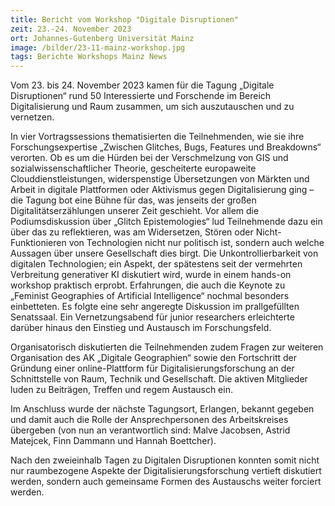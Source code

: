 ```yaml
---
title: Bericht vom Workshop "Digitale Disruptionen"
zeit: 23.-24. November 2023
ort: Johannes-Gutenberg Universität Mainz
image: /bilder/23-11-mainz-workshop.jpg
tags: Berichte Workshops Mainz News
---
```

Vom 23. bis 24. November 2023 kamen für die Tagung „Digitale Disruptionen“ rund 
50 Interessierte und Forschende im Bereich Digitalisierung und Raum zusammen, um sich 
auszutauschen und zu vernetzen.

In vier Vortragssessions thematisierten die Teilnehmenden, wie sie ihre 
Forschungsexpertise „Zwischen Glitches, Bugs, Features und Breakdowns“ verorten. Ob 
es um die Hürden bei der Verschmelzung von GIS und sozialwissenschaftlicher Theorie, 
gescheiterte europaweite Clouddienstleistungen, widerspenstige Übersetzungen von 
Märkten und Arbeit in digitale Plattformen oder Aktivismus gegen Digitalisierung ging –
die Tagung bot eine Bühne für das, was jenseits der großen Digitalitätserzählungen 
unserer Zeit geschieht. Vor allem die Podiumsdiskussion über „Glitch Epistemologies“ lud 
Teilnehmende dazu ein über das zu reflektieren, was am Widersetzen, Stören oder Nicht-Funktionieren 
von Technologien nicht nur politisch ist, sondern auch welche Aussagen 
über unsere Gesellschaft dies birgt. Die Unkontrollierbarkeit von digitalen Technologien;
ein Aspekt, der spätestens seit der vermehrten Verbreitung generativer KI diskutiert wird, 
wurde in einem hands-on workshop praktisch erprobt. Erfahrungen, die auch die Keynote 
zu „Feminist Geographies of Artificial Intelligence“ nochmal besonders einbetteten. Es 
folgte eine sehr angeregte Diskussion im prallgefüllten Senatssaal. Ein Vernetzungsabend 
für junior researchers erleichterte darüber hinaus den Einstieg und Austausch im 
Forschungsfeld.

Organisatorisch diskutierten die Teilnehmenden zudem Fragen zur weiteren Organisation 
des AK „Digitale Geographien“ sowie den Fortschritt der Gründung einer online-Plattform 
für Digitalisierungsforschung an der Schnittstelle von Raum, Technik und Gesellschaft. Die 
aktiven Mitglieder luden zu Beiträgen, Treffen und regem Austausch ein.

Im Anschluss wurde der nächste Tagungsort, Erlangen, bekannt gegeben und damit auch 
die Rolle der Ansprechpersonen des Arbeitskreises übergeben (von nun an verantwortlich 
sind: Malve Jacobsen, Astrid Matejcek, Finn Dammann und Hannah Boettcher).

Nach den zweieinhalb Tagen zu Digitalen Disruptionen konnten somit nicht nur 
raumbezogene Aspekte der Digitalisierungsforschung vertieft diskutiert werden, sondern 
auch gemeinsame Formen des Austauschs weiter forciert werden.
